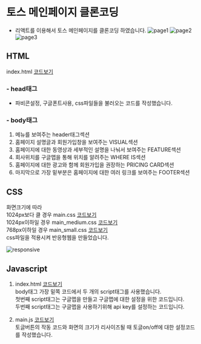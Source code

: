 # 토스 메인페이지 클론코딩

- 리액트를 이용해서 토스 메인페이지를 클론코딩 하였습니다.
  ![page1](./ReadmeImages/page1.PNG)
  ![page2](./ReadmeImages/page2.PNG)
  ![page3](./ReadmeImages/page3.PNG)

## HTML

index.html
[코드보기](./index.html)

### - head태그

- 파비콘설정, 구글폰트사용, css파일들을 불러오는 코드를 작성했습니다.

### - body태그

1. 메뉴를 보여주는 header태그섹션
1. 홈페이지 설명글과 회원가입창을 보여주는 VISUAL섹션
1. 홈페이지에 대한 동영상과 세부적인 설명을 나눠서 보여주는 FEATURE섹션
1. 회사위치를 구글맵을 통해 위치를 알려주는 WHERE IS섹션
1. 홈페이지에 대한 광고와 함께 회원가입을 권장하는 PRICING CARD섹션
1. 마지막으로 가장 밑부분은
   홈페이지에 대한 여러 링크를 보여주는 FOOTER섹션

## CSS

화면크기에 따라<br>
1024px보다 클 경우 main.css [코드보기](./css/main.css)<br>
1024px이하일 경우 main_medium.css
[코드보기](./css/main_medium.css)<br>
768px이하일 경우 main_small.css
[코드보기](./css/main_small.css)<br>
css파일을 적용시켜 반응형웹을 만들었습니다.

![responsive](./ReadmeImages/responsive.PNG)

## Javascript

1. index.html
   [코드보기](./index.html)<br>
   body태그 가장 밑쪽 코드에서
   두 개의 script태그를 사용했습니다. <br>
   첫번째 script태그는 구글맵을 만들고 구글맵에 대한 설정을 위한 코드입니다.<br>
   두번째 script태그는 구글맵을 사용하기위해 api key를 설정하는 코드입니다.<br>

1. main.js
   [코드보기](./main.js)<br>
   토글버튼의 작동 코드와
   화면의 크기가 리사이즈될 때 토글on/off에 대한 설정코드를 작성했습니다.